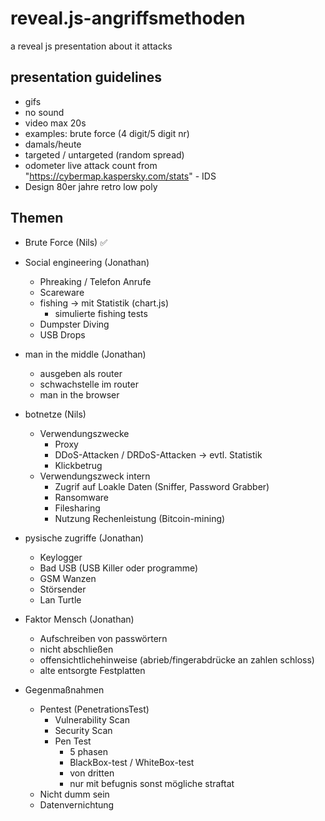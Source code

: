 # reveal.js-angriffsmethoden
a reveal js presentation about it attacks

## presentation guidelines
- gifs
- no sound
- video max 20s
- examples: brute force (4 digit/5 digit nr)
- damals/heute
- targeted / untargeted (random spread)
- odometer live attack count from "https://cybermap.kaspersky.com/stats" - IDS
- Design 80er jahre retro low poly

## Themen
- Brute Force (Nils) ✅

- Social engineering (Jonathan)
  - Phreaking / Telefon Anrufe
  - Scareware
  - fishing  -> mit Statistik (chart.js)
    - simulierte fishing tests
  - Dumpster Diving
  - USB Drops
  
- man in the middle (Jonathan)
  - ausgeben als router
  - schwachstelle im router
  - man in the browser
  
- botnetze (Nils)
  - Verwendungszwecke
    - Proxy
    - DDoS-Attacken / DRDoS-Attacken -> evtl. Statistik
    - Klickbetrug
  - Verwendungszweck intern
    - Zugrif auf Loakle Daten (Sniffer, Password Grabber)
    - Ransomware
    - Filesharing
    - Nutzung Rechenleistung (Bitcoin-mining)
    
- pysische zugriffe (Jonathan)
  - Keylogger
  - Bad USB (USB Killer oder programme)
  - GSM Wanzen
  - Störsender
  - Lan Turtle

- Faktor Mensch (Jonathan)
  - Aufschreiben von passwörtern
  - nicht abschließen
  - offensichtlichehinweise (abrieb/fingerabdrücke an zahlen schloss)
  - alte entsorgte Festplatten
  
  
  
- Gegenmaßnahmen
  - Pentest (PenetrationsTest)
    - Vulnerability Scan
    - Security Scan
    - Pen Test
      - 5 phasen
      - BlackBox-test / WhiteBox-test
      - von dritten
      - nur mit befugnis sonst mögliche straftat
  - Nicht dumm sein
  - Datenvernichtung
  
